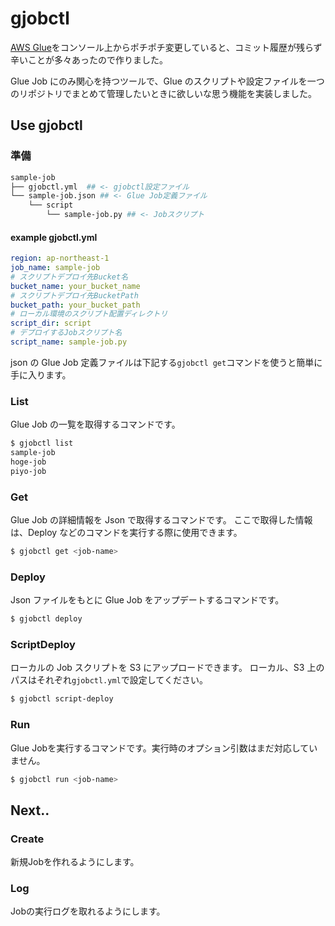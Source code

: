 # gjobctl

[AWS Glue](https://aws.amazon.com/jp/glue/)をコンソール上からポチポチ変更していると、コミット履歴が残らず辛いことが多々あったので作りました。

Glue Job にのみ関心を持つツールで、Glue のスクリプトや設定ファイルを一つのリポジトリでまとめて管理したいときに欲しいな思う機能を実装しました。

## Use gjobctl

### 準備

```bash
sample-job
├── gjobctl.yml  ## <- gjobctl設定ファイル
└── sample-job.json ## <- Glue Job定義ファイル
    └── script
        └── sample-job.py ## <- Jobスクリプト
```

#### example gjobctl.yml

```yml:gjobctl.yml
region: ap-northeast-1
job_name: sample-job
# スクリプトデプロイ先Bucket名
bucket_name: your_bucket_name
# スクリプトデプロイ先BucketPath
bucket_path: your_bucket_path
# ローカル環境のスクリプト配置ディレクトリ
script_dir: script
# デプロイするJobスクリプト名
script_name: sample-job.py
```

json の Glue Job 定義ファイルは下記する`gjobctl get`コマンドを使うと簡単に手に入ります。

### List
Glue Job の一覧を取得するコマンドです。
```bash
$ gjobctl list
sample-job
hoge-job
piyo-job
```

### Get
Glue Job の詳細情報を Json で取得するコマンドです。
ここで取得した情報は、Deploy などのコマンドを実行する際に使用できます。


```bash
$ gjobctl get <job-name>
```

### Deploy
Json ファイルをもとに Glue Job をアップデートするコマンドです。

```bash
$ gjobctl deploy
```

### ScriptDeploy
ローカルの Job スクリプトを S3 にアップロードできます。
ローカル、S3 上のパスはそれぞれ`gjobctl.yml`で設定してください。

```bash
$ gjobctl script-deploy
```

### Run
Glue Jobを実行するコマンドです。実行時のオプション引数はまだ対応していません。

```bash
$ gjobctl run <job-name>
```


## Next..
### Create
新規Jobを作れるようにします。

### Log
Jobの実行ログを取れるようにします。
